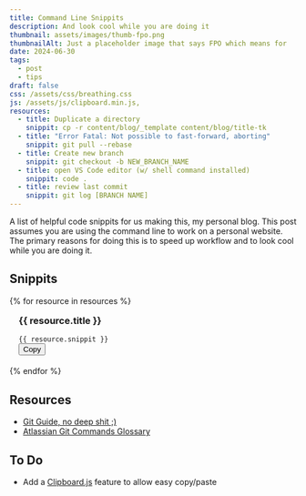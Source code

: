 ```yaml
---
title: Command Line Snippits
description: And look cool while you are doing it
thumbnail: assets/images/thumb-fpo.png
thumbnailAlt: Just a placeholder image that says FPO which means for 
date: 2024-06-30
tags:
  - post
  - tips
draft: false
css: /assets/css/breathing.css
js: /assets/js/clipboard.min.js, 
resources:
  - title: Duplicate a directory
    snippit: cp -r content/blog/_template content/blog/title-tk
  - title: "Error Fatal: Not possible to fast-forward, aborting"
    snippit: git pull --rebase
  - title: Create new branch
    snippit: git checkout -b NEW_BRANCH_NAME
  - title: open VS Code editor (w/ shell command installed)
    snippit: code .
  - title: review last commit
    snippit: git log [BRANCH NAME]
---
```


A list of helpful code snippits for us making this, my personal blog. This post assumes you are using the command line to work on a personal website. The primary reasons for doing this is to speed up workflow and to look cool while you are doing it.

## Snippits

<div class="grid"> {% for resource in resources %}
  <div class="card" 
    style="
    border: 1px solid var(--subtle-border);
    border-radius: var(--border-radius);
    padding: 1rem 1rem 1.2rem;">
    <div class="card-body">
      <h3 style="margin-top: 0px;">{{ resource.title }}</h3>
      <code>{{ resource.snippit }}</code>
    </div>
    <div class="card-footer">
      <button id="btn" data-clipboard-text="1"><span>Copy</span></button>
    </div>
  </div>{% endfor %}
</div>

## Resources

- [Git Guide, no deep shit ;)](https://rogerdudler.github.io/git-guide/)
- [Atlassian Git Commands Glossary](https://www.atlassian.com/git/glossary#commands)

## To Do

- Add a [Clipboard.js](https://clipboardjs.com/) feature to allow easy copy/paste




